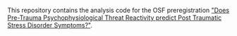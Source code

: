This repository contains the analysis code for the OSF preregistration
["Does Pre-Trauma Psychophysiological Threat Reactivity predict Post Traumatic Stress Disorder Symptoms?"](https://osf.io/5k6rx/).